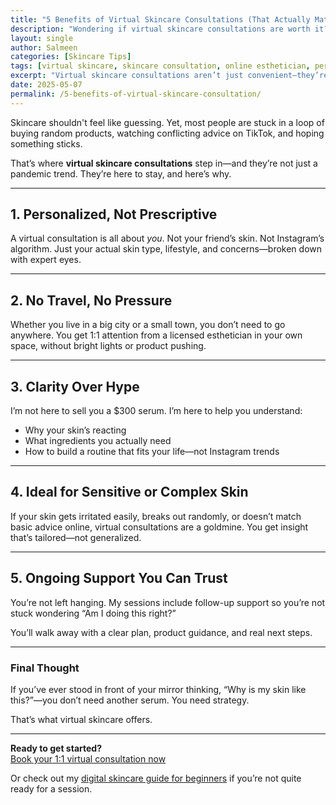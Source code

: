 ```yaml
---
title: "5 Benefits of Virtual Skincare Consultations (That Actually Matter)"
description: "Wondering if virtual skincare consultations are worth it? Here are 5 real reasons they're changing the way people take care of their skin—from anywhere."
layout: single
author: Salmeen
categories: [Skincare Tips]
tags: [virtual skincare, skincare consultation, online esthetician, personalized routine, skincare advice]
excerpt: "Virtual skincare consultations aren’t just convenient—they’re a smarter, more focused way to get personalized skincare help, without the pressure or confusion."
date: 2025-05-07
permalink: /5-benefits-of-virtual-skincare-consultation/
---
```


Skincare shouldn't feel like guessing. Yet, most people are stuck in a loop of buying random products, watching conflicting advice on TikTok, and hoping something sticks.

That’s where **virtual skincare consultations** step in—and they’re not just a pandemic trend. They’re here to stay, and here’s why.

---

## 1. **Personalized, Not Prescriptive**

A virtual consultation is all about *you*. Not your friend’s skin. Not Instagram’s algorithm. Just your actual skin type, lifestyle, and concerns—broken down with expert eyes.

---

## 2. **No Travel, No Pressure**

Whether you live in a big city or a small town, you don’t need to go anywhere. You get 1:1 attention from a licensed esthetician in your own space, without bright lights or product pushing.

---

## 3. **Clarity Over Hype**

I’m not here to sell you a $300 serum. I’m here to help you understand:
- Why your skin’s reacting
- What ingredients you actually need
- How to build a routine that fits your life—not Instagram trends

---

## 4. **Ideal for Sensitive or Complex Skin**

If your skin gets irritated easily, breaks out randomly, or doesn’t match basic advice online, virtual consultations are a goldmine. You get insight that’s tailored—not generalized.

---

## 5. **Ongoing Support You Can Trust**

You’re not left hanging. My sessions include follow-up support so you’re not stuck wondering “Am I doing this right?”

You’ll walk away with a clear plan, product guidance, and real next steps.

---

### Final Thought

If you’ve ever stood in front of your mirror thinking, “Why is my skin like this?”—you don’t need another serum. You need strategy.

That’s what virtual skincare offers.

---

**Ready to get started?**  
[Book your 1:1 virtual consultation now](/book-now)

Or check out my [digital skincare guide for beginners](/shop) if you’re not quite ready for a session.